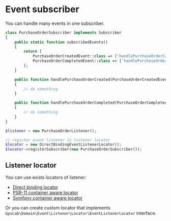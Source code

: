 Event subscriber
================

You can handle many events in one subscriber.

```php
class PurchaseOrderSubscriber implements Subscriber
{
    public static function subscribedEvents()
    {
        return [
            PurchaseOrderCreatedEvent::class => ['handlePurchaseOrderCreated'],
            PurchaseOrderCompletedEvent::class => ['handlePurchaseOrderCompleted'],
        ];
    }

    public function handlePurchaseOrderCreated(PurchaseOrderCreatedEvent $event)
    {
        // do something
    }

    public function handlePurchaseOrderCompleted(PurchaseOrderCompletedEvent $event)
    {
        // do something
    }
}

$listener = new PurchaseOrderListener();

// register event listener in listener locator
$locator = new DirectBindingEventListenerLocator();
$locator->registerSubscriber(new PurchaseOrderSubscriber());
```

## Listener locator

You can use exists locators of listener:

 * [Direct binding locator](locator/direct_binding.md)
 * [PSR-11 container aware locator](locator/psr-11_container.md)
 * [Symfony container aware locator](locator/symfony_container.md)

Or you can create custom locator that implements `GpsLab\Domain\Event\Listener\Locator\EventListenerLocator` interface.
